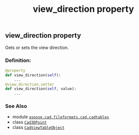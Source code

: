 ﻿---
title: view_direction property
second_title: Aspose.CAD for Python via .NET API References
description: 
type: docs
weight: 340
url: /aspose.cad.fileformats.cad.cadtables/cadviewtableobject/view_direction/
is_root: false
---

## view_direction property


Gets or sets the view direction.
### Definition:
```python
@property
def view_direction(self):
    ...
@view_direction.setter
def view_direction(self, value):
    ...
```

### See Also
* module [`aspose.cad.fileformats.cad.cadtables`](../../)
* class [`Cad3DPoint`](/cad/python-net/aspose.cad.fileformats.cad.cadobjects/cad3dpoint)
* class [`CadViewTableObject`](/cad/python-net/aspose.cad.fileformats.cad.cadtables/cadviewtableobject)
